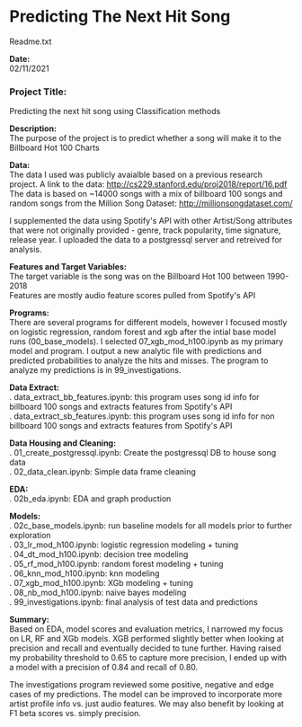# Predicting The Next Hit Song

Readme.txt

**Date:**<br>
02/11/2021

### Project Title:<br>
Predicting the next hit song using Classification methods

**Description:**<br>
The purpose of the project is to predict whether a song will make it to the Billboard Hot 100 Charts

**Data:**<br>
The data I used was publicly avaialble based on a previous research project. A link to the data: http://cs229.stanford.edu/proj2018/report/16.pdf<br>
The data is based on ~14000 songs with a mix of billboard 100 songs and random songs from the Million Song Dataset: http://millionsongdataset.com/

I supplemented the data using Spotify's API with other Artist/Song attributes that were not originally provided - genre, track popularity, time signature, release year. I uploaded the data to a postgressql server and retreived for analysis.

**Features and Target Variables:**<br>
The target variable is the song was on the Billboard Hot 100 between 1990-2018<br>
Features are mostly audio feature scores pulled from Spotify's API

**Programs:**<br>
There are several programs for different models, however I focused mostly on logistic regression, random forest and xgb after the intial 
base model runs (00_base_models). I selected 07_xgb_mod_h100.ipynb as my primary model and program. I output a new analytic file with predictions and predicted probabilities to analyze the hits and misses. The program to analyze my predictions is in 99_investigations.

**Data Extract:**<br>
. data_extract_bb_features.ipynb: this program uses song id info for billboard 100 songs and extracts features from Spotify's API<br>
. data_extract_sb_features.ipynb:  this program uses song id info for non billboard 100 songs and extracts features from Spotify's API

**Data Housing and Cleaning:**<br>
. 01_create_postgressql.ipynb: Create the postgressql DB to house song data<br>
. 02_data_clean.ipynb: Simple data frame cleaning

**EDA:**<br>
. 02b_eda.ipynb: EDA and graph production

**Models:**<br>
. 02c_base_models.ipynb: run baseline models for all models prior to further exploration<br>
. 03_lr_mod_h100.ipynb: logistic regression modeling + tuning<br>
. 04_dt_mod_h100.ipynb: decision tree modeling<br>
. 05_rf_mod_h100.ipynb: random forest modeling + tuning<br>
. 06_knn_mod_h100.ipynb: knn modeling<br>
. 07_xgb_mod_h100.ipynb: XGb modeling + tuning<br>
. 08_nb_mod_h100.ipynb: naive bayes modeling<br>
. 99_investigations.ipynb: final analysis of test data and predictions

**Summary:**<br>
Based on EDA, model scores and evaluation metrics, I narrowed my focus on LR, RF and XGb models. 
XGB performed slightly better when looking at precision and recall and eventually decided to tune further.
Having raised my probability threshold to 0.65 to capture more precision, I ended up with a model with a precision of 0.84 and recall of 0.80.

The investigations program reviewed some positive, negative and edge cases of my predictions.
The model can be improved to incorporate more artist profile info vs. just audio features.
We may also benefit by looking at F1 beta scores vs. simply precision.

